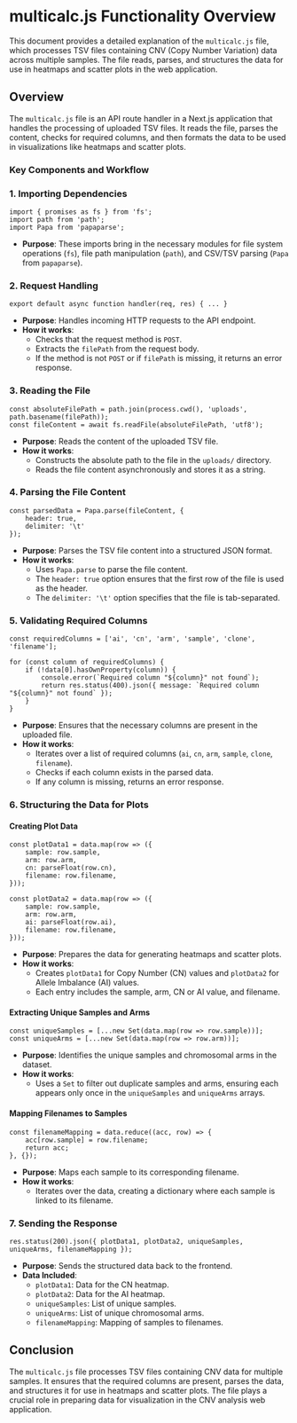 multicalc.js Functionality Overview
===================================

This document provides a detailed explanation of the `multicalc.js` file, which processes TSV files containing CNV (Copy Number Variation) data across multiple samples. The file reads, parses, and structures the data for use in heatmaps and scatter plots in the web application.

Overview
--------

The `multicalc.js` file is an API route handler in a Next.js application that handles the processing of uploaded TSV files. It reads the file, parses the content, checks for required columns, and then formats the data to be used in visualizations like heatmaps and scatter plots.

### Key Components and Workflow

### 1\. Importing Dependencies

    import { promises as fs } from 'fs';
    import path from 'path';
    import Papa from 'papaparse';

*   **Purpose**: These imports bring in the necessary modules for file system operations (`fs`), file path manipulation (`path`), and CSV/TSV parsing (`Papa` from `papaparse`).

### 2\. Request Handling

    export default async function handler(req, res) { ... }

*   **Purpose**: Handles incoming HTTP requests to the API endpoint.
*   **How it works**:
    *   Checks that the request method is `POST`.
    *   Extracts the `filePath` from the request body.
    *   If the method is not `POST` or if `filePath` is missing, it returns an error response.

### 3\. Reading the File

    const absoluteFilePath = path.join(process.cwd(), 'uploads', path.basename(filePath));
    const fileContent = await fs.readFile(absoluteFilePath, 'utf8');

*   **Purpose**: Reads the content of the uploaded TSV file.
*   **How it works**:
    *   Constructs the absolute path to the file in the `uploads/` directory.
    *   Reads the file content asynchronously and stores it as a string.

### 4\. Parsing the File Content

    const parsedData = Papa.parse(fileContent, {
        header: true,
        delimiter: '\t'
    });

*   **Purpose**: Parses the TSV file content into a structured JSON format.
*   **How it works**:
    *   Uses `Papa.parse` to parse the file content.
    *   The `header: true` option ensures that the first row of the file is used as the header.
    *   The `delimiter: '\t'` option specifies that the file is tab-separated.

### 5\. Validating Required Columns

    const requiredColumns = ['ai', 'cn', 'arm', 'sample', 'clone', 'filename'];
    
    for (const column of requiredColumns) {
        if (!data[0].hasOwnProperty(column)) {
            console.error(`Required column "${column}" not found`);
            return res.status(400).json({ message: `Required column "${column}" not found` });
        }
    }

*   **Purpose**: Ensures that the necessary columns are present in the uploaded file.
*   **How it works**:
    *   Iterates over a list of required columns (`ai`, `cn`, `arm`, `sample`, `clone`, `filename`).
    *   Checks if each column exists in the parsed data.
    *   If any column is missing, returns an error response.

### 6\. Structuring the Data for Plots

#### Creating Plot Data

    const plotData1 = data.map(row => ({
        sample: row.sample,
        arm: row.arm,
        cn: parseFloat(row.cn),
        filename: row.filename,
    }));
    
    const plotData2 = data.map(row => ({
        sample: row.sample,
        arm: row.arm,
        ai: parseFloat(row.ai),
        filename: row.filename,
    }));

*   **Purpose**: Prepares the data for generating heatmaps and scatter plots.
*   **How it works**:
    *   Creates `plotData1` for Copy Number (CN) values and `plotData2` for Allele Imbalance (AI) values.
    *   Each entry includes the sample, arm, CN or AI value, and filename.

#### Extracting Unique Samples and Arms

    const uniqueSamples = [...new Set(data.map(row => row.sample))];
    const uniqueArms = [...new Set(data.map(row => row.arm))];

*   **Purpose**: Identifies the unique samples and chromosomal arms in the dataset.
*   **How it works**:
    *   Uses a `Set` to filter out duplicate samples and arms, ensuring each appears only once in the `uniqueSamples` and `uniqueArms` arrays.

#### Mapping Filenames to Samples

    const filenameMapping = data.reduce((acc, row) => {
        acc[row.sample] = row.filename;
        return acc;
    }, {});

*   **Purpose**: Maps each sample to its corresponding filename.
*   **How it works**:
    *   Iterates over the data, creating a dictionary where each sample is linked to its filename.

### 7\. Sending the Response

    res.status(200).json({ plotData1, plotData2, uniqueSamples, uniqueArms, filenameMapping });

*   **Purpose**: Sends the structured data back to the frontend.
*   **Data Included**:
    *   `plotData1`: Data for the CN heatmap.
    *   `plotData2`: Data for the AI heatmap.
    *   `uniqueSamples`: List of unique samples.
    *   `uniqueArms`: List of unique chromosomal arms.
    *   `filenameMapping`: Mapping of samples to filenames.

Conclusion
----------

The `multicalc.js` file processes TSV files containing CNV data for multiple samples. It ensures that the required columns are present, parses the data, and structures it for use in heatmaps and scatter plots. The file plays a crucial role in preparing data for visualization in the CNV analysis web application.